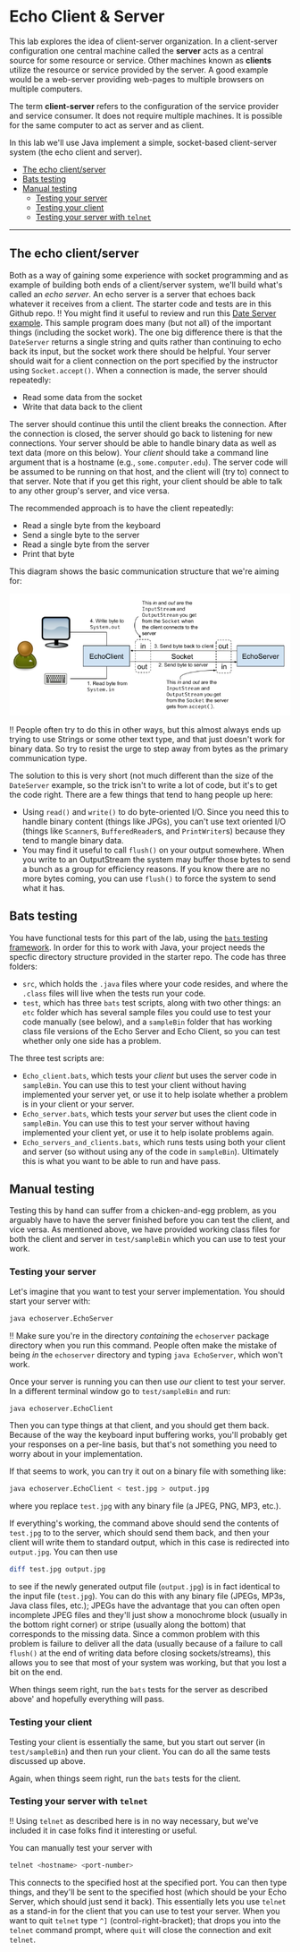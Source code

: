 # Echo Client & Server <!-- omit in toc -->

This lab explores the idea of client-server organization.  In a client-server
configuration one central machine called the **server** acts as a central source
for some resource or service.  Other machines known as **clients** utilize the
resource or service provided by the server.  A good example would be a web-server
providing web-pages to multiple browsers on multiple computers.

The term **client-server** refers to the configuration of the service provider and
service consumer.  It does not require multiple machines. It is possible for the same
computer to act as server and as client.

In this lab we'll use Java implement a simple, socket-based client-server
system (the echo client and server).

* [The echo client/server](#the-echo-clientserver)
* [Bats testing](#bats-testing)
* [Manual testing](#manual-testing)
  * [Testing your server](#testing-your-server)
  * [Testing your client](#testing-your-client)
  * [Testing your server with `telnet`](#testing-your-server-with-telnet)

------------------------------------------------------------------------

## The echo client/server

Both as a way of gaining some experience with socket programming and as
example of building both ends of a client/server system, we'll build
what's called an *echo server*. An echo server is a server that echoes
back whatever it receives from a client. The starter code and tests are
in this Github repo.
:bangbang: You might find it useful to review and run this
[Date Server example](https://gist.github.com/NicMcPhee/2060037163d0d7fb475b5e4395b9ec32).
This sample program does many (but
not all) of the important things (including the socket work). The one
big difference there is that the `DateServer` returns a single string
and quits rather than continuing to echo back its input, but the socket
work there should be helpful. Your server should wait for a client
connection on the port specified by the instructor using `Socket.accept()`.
When a connection is made, the server should repeatedly:

* Read some data from the socket
* Write that data back to the client

The server should continue this until the client breaks the connection.
After the connection is closed, the server should go back to listening
for new connections. Your server should be able to handle binary data as
well as text data (more on this below). Your *client* should take a
command line argument that is a hostname (e.g., `some.computer.edu`). The
server code will be assumed to be running on that host, and the client
will (try to) connect to that server. Note that if you get this right,
your client should be able to talk to any other group's server, and vice
versa.

The recommended approach is to have the client repeatedly:

* Read a single byte from the keyboard
* Send a single byte to the server
* Read a single byte from the server
* Print that byte

This diagram shows the basic communication structure that we're aiming for:

![diagram of the communication structure of the echo client-server](Echo-Client-Server.png)

:bangbang: People often try to do this in other ways, but this almost always
ends up trying to use Strings or some other text type, and that just doesn't work
for binary data. So try to resist the urge to step away from bytes as the
primary communication type.

The solution to this is very short (not much different than the
size of the `DateServer` example, so the trick isn't to write a lot
of code, but it's to get the code right. There are a few things
that tend to hang people up here:

* Using `read()` and `write()` to do byte-oriented I/O. Since you
  need this to handle binary content (things like JPGs), you can't
  use text oriented I/O (things like `Scanner`s, `BufferedReader`s,
  and `PrintWriter`s) because they tend to mangle binary data.
* You may find it useful to call `flush()` on your output
  somewhere. When you write to an OutputStream the system may
  buffer those bytes to send a bunch as a group for
  efficiency reasons. If you know there are no more bytes coming,
  you can use `flush()` to force the system to send what it has.

## Bats testing

You have functional tests for this part of the lab, using the
[`bats` testing framework](https://github.com/sstephenson/bats).
In order for this to work
with Java, your project needs the specfic directory structure provided
in the starter repo. The code has three folders:

* `src`, which holds the `.java` files where your code resides, and where the `.class`
  files will live when the tests run your code.
* `test`, which has three `bats` test scripts, along
  with two other things: an `etc` folder which has several sample
  files you could use to test your code manually (see below), and a
  `sampleBin` folder that has working class file versions of the Echo
  Server and Echo Client, so you can test whether only one side has a
  problem.

The three test scripts are:

* `Echo_client.bats`, which tests your _client_ but uses the server code in
  `sampleBin`. You can use this to test your client without having implemented your server yet, or use it to help isolate whether a problem is in your client or your server.
* `Echo_server.bats`, which tests your _server_ but uses the client code in
  `sampleBin`. You can use this to test your server without having implemented your client yet, or use it to help isolate problems again.
* `Echo_servers_and_clients.bats`, which runs tests using both your client and server
  (so without using any of the code in `sampleBin`). Ultimately this is what you want to be able to run and have pass.

## Manual testing

Testing this by hand can suffer from a chicken-and-egg problem, as you arguably have to
have the server finished before you can test the client, and vice versa. As mentioned
above, we have provided working class files for both the client and server in `test/sampleBin` which you can use to test your work.

### Testing your server

Let's imagine that you want to test your server implementation. You should start your
server with:

```bash
java echoserver.EchoServer
```

:bangbang: Make sure you're in the directory _containing_ the `echoserver` package
directory when you run this command. People often make the mistake of being _in_
the `echoserver` directory and typing `java EchoServer`, which won't work.

Once your server is running you can then use _our_ client to test your server. In a
different terminal window go to `test/sampleBin` and run:

```bash
java echoserver.EchoClient
```

Then you can type things at that client, and you should get them back. Because of the
way the keyboard input buffering works, you'll probably get your responses on a per-line
basis, but that's not something you need to worry about in your implementation.

If that seems to work, you can try it out on a binary file with something like:

```bash
java echoserver.EchoClient < test.jpg > output.jpg
```

where you replace `test.jpg` with any binary file (a JPEG, PNG, MP3, etc.).

If everything's working, the command above should send the contents of `test.jpg` to
to the server, which should send them back, and then your client will
write them to standard output, which in this case is redirected into
`output.jpg`. You can then use

```bash
diff test.jpg output.jpg
```

to see if the newly generated output file (`output.jpg`) is in fact
identical to the input file (`test.jpg`). You can do this with any
binary file (JPEGs, MP3s, Java class files, etc.); JPEGs have the
advantage that you can often open incomplete JPEG files and they'll just
show a monochrome block (usually in the bottom right corner) or
stripe (usually along the bottom) that
corresponds to the missing data. Since a common problem with this
problem is failure to deliver all the data (usually because of a failure to
call `flush()` at the end of writing data before closing sockets/streams),
this allows you to see that
most of your system was working, but that you lost a bit on the end.

When things seem right, run the `bats` tests for the server as described above'
and hopefully everything will pass.

### Testing your client

Testing your client is essentially the same, but you start out server (in `test/sampleBin`)
and then run your client. You can do all the same tests discussed up above.

Again, when things seem right, run the `bats` tests for the client.

### Testing your server with `telnet`

:bangbang: Using `telnet` as described here is in no way necessary, but we've included it in case folks find it interesting or useful.

You can manually test your server with

```bash
telnet <hostname> <port-number>
```

This connects to the specified host at the specified port.
You can then type things, and they'll be sent to the specified host
(which should be your Echo Server, which should just send it back). This essentially lets
you use `telnet` as a stand-in for the client that you can use to test your server.
When you want to quit `telnet` type `^]` (control-right-bracket); that drops you into
the `telnet` command prompt, where `quit` will close the connection and exit `telnet`.
